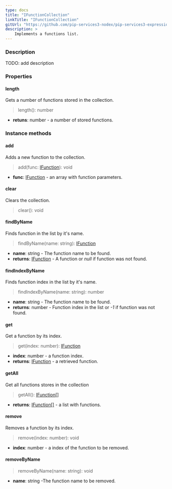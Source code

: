 ```yaml
---
type: docs
title: "IFunctionCollection"
linkTitle: "IFunctionCollection"
gitUrl: "https://github.com/pip-services3-nodex/pip-services3-expressions-nodex"
description: > 
    Implements a functions list.
---
```


### Description

TODO: add description


### Properties

#### length
Gets a number of functions stored in the collection.
> length(): number

- **retuns**: number - a number of stored functions.

### Instance methods

#### add
Adds a new function to the collection.

> add(func: [IFunction](../ifunction)): void 

- **func**: [IFunction](../ifunction) - an array with function parameters.


#### clear
Clears the collection.

> clear(): void


#### findByName
Finds function in the list by it's name.

> findByName(name: string): [IFunction](../ifunction)

- **name**: string - The function name to be found.
- **returns**: [IFunction](../ifunction) - A function or *null* if function was not found.

#### findIndexByName
Finds function index in the list by it's name. 

> findIndexByName(name: string): number

- **name**: string - The function name to be found.
- **returns**: number - Function index in the list or *-1* if function was not found.

#### get
Get a function by its index.

> get(index: number): [IFunction](../ifunction)

- **index**: number - a function index.
- **returns**: [IFunction](../ifunction) - a retrieved function.

#### getAll
Get all functions stores in the collection

> getAll(): [IFunction[]](../ifunction)

- **returns**: [IFunction[]](../ifunction) - a list with functions.


#### remove
Removes a function by its index.
> remove(index: number): void

- **index**: number - a index of the function to be removed.

#### removeByName

> removeByName(name: string): void

- **name**: string -The function name to be removed.
